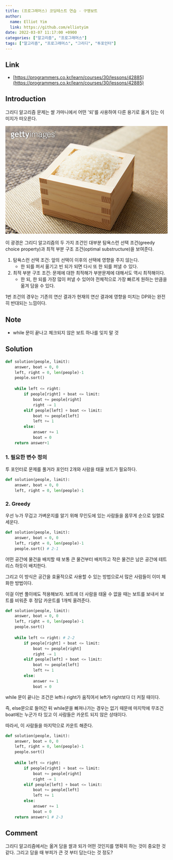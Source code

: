 ```yaml
---
title: (프로그래머스) 코딩테스트 연습 - 구명보트
author:
  name: Elliot Yim
  link: https://github.com/elliotyim
date: 2022-03-07 11:17:00 +0900
categories: ["알고리즘", "프로그래머스"]
tags: ["알고리즘", "프로그래머스", "그리디", "투포인터"]
---
```


## Link

- [https://programmers.co.kr/learn/courses/30/lessons/42885](https://programmers.co.kr/learn/courses/30/lessons/42885)

## Introduction

그리디 알고리즘 문제는 쌀 가마니에서 어떤 '되'를 사용하여 다른 용기로 옮겨 담는 이미지가 떠오른다.

![doe](/assets/img/algorithm/programmers/practice/life-boat/doe.jpg)

이 광경은 그리디 알고리즘의 두 가지 조건인 대부분 탐욕스런 선택 조건(greedy choice property)과 최적 부분 구조 조건(optimal substructure)을 보여준다.

1. 탐욕스런 선택 조건: 앞의 선택이 이후의 선택에 영향을 주지 않는다.
   - 한 되를 퍼서 옮기고 빈 되가 되면 다시 또 한 되를 퍼낼 수 있다.
2. 최적 부분 구조 조건: 문제에 대한 최적해가 부분문제에 대해서도 역시 최적해이다.
   - 한 되, 한 되를 가장 많이 퍼낼 수 있어야 전체적으로 가장 빠르게 원하는 만큼을 옮겨 담을 수 있다.

1번 조건의 경우는 기존의 연산 결과가 현재의 연산 결과에 영향을 미치는 DP와는 완전히 반대되는 느낌이다.

## Note

- while 문이 끝나고 체크되지 않은 보트 하나를 잊지 말 것

## Solution

```python
def solution(people, limit):
    answer, boat = 0, 0
    left, right = 0, len(people)-1
    people.sort()

    while left <= right:
        if people[right] + boat <= limit:
            boat += people[right]
            right -= 1
        elif people[left] + boat <= limit:
            boat += people[left]
            left += 1
        else:
            answer += 1
            boat = 0
    return answer+1
```

### 1. 필요한 변수 정의

투 포인터로 문제를 풀거라 포인터 2개와 사람을 태울 보트가 필요하다.

```python
def solution(people, limit):
    answer, boat = 0, 0
    left, right = 0, len(people)-1
```

### 2. Greedy

우선 누가 무겁고 가벼운지를 알기 위해 무인도에 있는 사람들을 몸무게 순으로 일렬로 세운다.

```python
def solution(people, limit):
    answer, boat = 0, 0
    left, right = 0, len(people)-1
    people.sort() # 2-1
```

어떤 공간에 물건을 배치할 때 보통 큰 물건부터 배치하고 작은 물건은 남은 공간에 테트리스 하듯이 배치한다.

그리고 이 방식은 공간을 효율적으로 사용할 수 있는 방법으로서 많은 사람들이 이미 체화한 방법이다.

이걸 이번 풀이에도 적용해보자. 보트에 더 사람을 태울 수 없을 때는 보트를 보내서 보트를 비워준 후 정답 카운트를 1개씩 올려준다.

```python
def solution(people, limit):
    answer, boat = 0, 0
    left, right = 0, len(people)-1
    people.sort()

    while left <= right: # 2-2
        if people[right] + boat <= limit:
            boat += people[right]
            right -= 1
        elif people[left] + boat <= limit:
            boat += people[left]
            left += 1
        else:
            answer += 1
            boat = 0
```

while 문이 끝나는 조건은 left나 right가 움직여서 left가 right보다 더 커질 때이다.

즉, else문으로 들어간 뒤 while문을 빠져나가는 경우는 없기 때문에 마지막에 무조건 boat에는 누군가 타 있고 이 사람들은 카운트 되지 않은 상태이다.

따라서, 이 사람들을 마지막으로 카운트 해준다.

```python
def solution(people, limit):
    answer, boat = 0, 0
    left, right = 0, len(people)-1
    people.sort()

    while left <= right:
        if people[right] + boat <= limit:
            boat += people[right]
            right -= 1
        elif people[left] + boat <= limit:
            boat += people[left]
            left += 1
        else:
            answer += 1
            boat = 0
    return answer+1 # 2-3
```

## Comment

그리디 알고리즘에서는 옮겨 담을 쌀과 되가 어떤 것인지를 명확히 하는 것이 중요한 것 같다. 그리고 담을 때 부피가 큰 것 부터 담는다는 것 정도?

